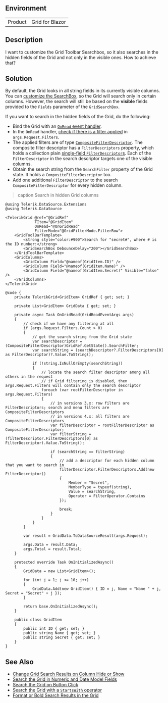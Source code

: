 
## Environment

<table>
<tbody>
<tr>
<td>Product</td>
<td>Grid for Blazor</td>
</tr>
</tbody>
</table>

## Description

I want to customize the Grid Toolbar Searchbox, so it also searches in the hidden fields of the Grid and not only in the visible ones. How to achieve that?

## Solution

By default, the Grid looks in all string fields in its currently visible columns. You can [customize the SearchBox](slug:grid-searchbox#customize-the-searchbox), so the Grid will search only in certain columns. However, the search will still be based on the **visible** fields provided to the `Fields` parameter of the `GridSearchBox`.

If you want to search in the hidden fields of the Grid, do the following:

* Bind the Grid with an [`OnRead` event handler](slug:common-features-data-binding-onread).
* In the `OnRead` handler, [check if there is a filter applied](slug:components/grid/manual-operations#get-information-from-the-datasourcerequest) in `args.Request.Filters`.
* The applied filters are of type [`CompositeFilterDescriptor`](slug:Telerik.DataSource.CompositeFilterDescriptor). The composite filter descriptor has a `FilterDescriptors` property, which holds a collection plain [single-field `FilterDescriptor`s](slug:Telerik.DataSource.FilterDescriptor). Each of the `FilterDescriptor` in the search descriptor targets one of the visible columns.
* Obtain the search string from the `SearchFilter` property of the Grid state. It holds a `CompositeFilterDescriptor` too.
* Add one additional `FilterDescriptor` to the search `CompositeFilterDescriptor` for every hidden column.

>caption Search in hidden Grid columns

````RAZOR
@using Telerik.DataSource.Extensions
@using Telerik.DataSource

<TelerikGrid @ref="@GridRef"
             TItem="@GridItem"
             OnRead="@OnGridRead"
             FilterMode="@GridFilterMode.FilterRow">
    <GridToolBarTemplate>
        <strong style="color:#900">Search for "secret#", where # is the ID number:</strong>
        <GridSearchBox DebounceDelay="200"></GridSearchBox>
    </GridToolBarTemplate>
    <GridColumns>
        <GridColumn Field="@nameof(GridItem.ID)" />
        <GridColumn Field="@nameof(GridItem.Name)" />
        <GridColumn Field="@nameof(GridItem.Secret)" Visible="false" />
    </GridColumns>
</TelerikGrid>

@code {
    private TelerikGrid<GridItem> GridRef { get; set; }

    private List<GridItem> GridData { get; set; }

    private async Task OnGridRead(GridReadEventArgs args)
    {
        // check if we have any filtering at all
        if (args.Request.Filters.Count > 0)
        {
            // get the search string from the Grid state
            var searchDescriptor = (CompositeFilterDescriptor)GridRef.GetState().SearchFilter;
            var searchString = (searchDescriptor?.FilterDescriptors[0] as FilterDescriptor)?.Value.ToString();

            if (!string.IsNullOrEmpty(searchString))
            {
                // locate the search filter descriptor among all others in the request
                // if Grid filtering is disabled, then args.Request.Filters will contain only the search descriptor
                foreach (var rootFilterDescriptor in args.Request.Filters)
                {
                    // in versions 3.x: row filters are FilterDescriptors; search and menu filters are CompositeFilterDescriptors
                    // in versions 4.x: all filters are CompositeFilterDescriptors
                    var filterDescriptor = rootFilterDescriptor as CompositeFilterDescriptor;
                    var filterString = (filterDescriptor.FilterDescriptors[0] as FilterDescriptor).Value.ToString();

                    if (searchString == filterString)
                    {
                        // add a descriptor for each hidden column that you want to search in
                        filterDescriptor.FilterDescriptors.Add(new FilterDescriptor()
                        {
                            Member = "Secret",
                            MemberType = typeof(string),
                            Value = searchString,
                            Operator = FilterOperator.Contains
                        });

                        break;
                    }
                }
            }
        }

        var result = GridData.ToDataSourceResult(args.Request);

        args.Data = result.Data;
        args.Total = result.Total;
    }

    protected override Task OnInitializedAsync()
    {
        GridData = new List<GridItem>();

        for (int j = 1; j <= 10; j++)
        {
            GridData.Add(new GridItem() { ID = j, Name = "Name " + j, Secret = "Secret" + j });
        }

        return base.OnInitializedAsync();
    }

    public class GridItem
    {
        public int ID { get; set; }
        public string Name { get; set; }
        public string Secret { get; set; }
    }
}
````

## See Also

* [Change Grid Search Results on Column Hide or Show](slug:grid-kb-search-match-visible-columns)
* [Search the Grid in Numeric and Date Model Fields](slug:grid-kb-search-numeric-fields)
* [Search the Grid on Button Click](slug:grid-kb-search-button-click)
* [Search the Grid with a `StartsWith` operator](slug:grid-kb-search-startswith)
* [Format or Bold Search Results in the Grid](slug:grid-kb-search-highlight-results)
